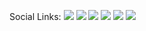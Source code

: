 Social Links: <a href="https://github.com/2E0PGS/"><img style="max-width: 23px;" src="/assets/social/github.ico"/></a> <a href="https://bitbucket.org/2E0PGS/"><img style="max-width: 24px;" src="/assets/social/bitbucket.ico"/></a> <a href="https://twitter.com/M3PGS"><img style="max-width: 20px;" src="/assets/social/twitter.ico"/></a> <a href="https://www.facebook.com/2e0pgs"><img style="max-width: 20px;" src="/assets/social/facebook.ico"/></a> <a href="https://www.youtube.com/channel/UC4IVhv2NEz8Piceh4ot91og"><img style="max-width: 20px;" src="/assets/social/youtube.ico"/></a> <a href="https://www.minds.com/2E0PGS"><img style="max-width: 20px;" src="/assets/social/minds.ico"/></a>
